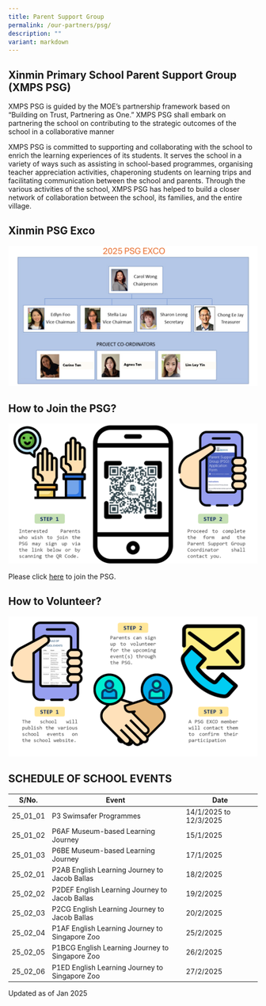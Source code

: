 ```yaml
---
title: Parent Support Group
permalink: /our-partners/psg/
description: ""
variant: markdown
---
```

## Xinmin Primary School Parent Support Group (XMPS PSG) 


XMPS PSG is guided by the MOE’s partnership framework based on “Building on Trust, Partnering as One.” XMPS PSG shall embark on partnering the school on contributing to the strategic outcomes of the school in a collaborative manner

XMPS PSG is committed to supporting and collaborating with the school to enrich the learning experiences of its students. It serves the school in a variety of ways such as assisting in school-based programmes, organising teacher appreciation activities, chaperoning students on learning trips and facilitating communication between the school and parents. Through the various activities of the school, XMPS PSG has helped to build a closer network of collaboration between the school, its families, and the entire village.

## Xinmin PSG Exco

![](/images/PSG_EXCO_2025_New_2.png)

## How to Join the PSG?

![](/images/psg_infograph_2024_updated.png)

Please click [here](https://go.gov.sg/xinminpsgapplication) to join the PSG. 

## How to Volunteer?

![](/images/psg_infograph_2024_pg_2.png)


## SCHEDULE OF SCHOOL EVENTS



| S/No. | Event | Date |
| -------- | -------- | -------- |
| 25_01_01  |   P3 Swimsafer Programmes    | 14/1/2025 to 12/3/2025     |
| 25_01_02 |  P6AF Museum-based Learning Journey  | 15/1/2025   |
| 25_01_03 |    P6BE Museum-based Learning Journey   | 17/1/2025  |
| 25_02_01 |   P2AB English Learning Journey to Jacob Ballas   | 18/2/2025  |
| 25_02_02 |   P2DEF English Learning Journey to Jacob Ballas    | 19/2/2025  |
| 25_02_03 |  P2CG English Learning Journey to Jacob Ballas    | 20/2/2025  |
| 25_02_04 | P1AF English Learning Journey to Singapore Zoo   | 25/2/2025 |
| 25_02_05 |   P1BCG English Learning Journey to Singapore Zoo   | 26/2/2025  |
| 25_02_06 |  P1ED English Learning Journey to Singapore Zoo   | 27/2/2025  |


Updated as of Jan 2025
